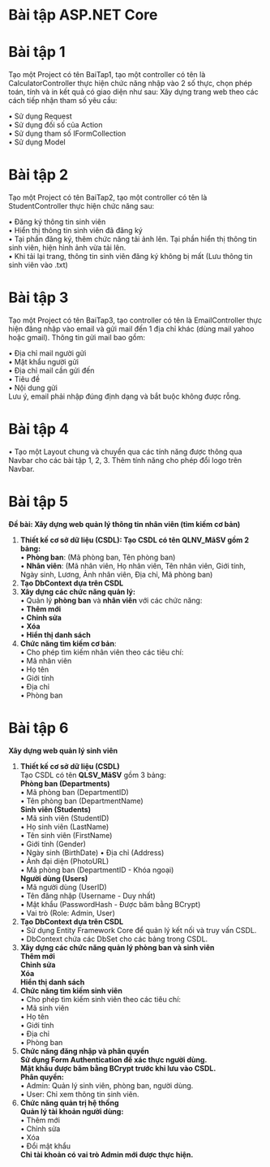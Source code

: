 # Bài tập ASP.NET Core
# Bài tập 1
Tạo một Project có tên BaiTap1, tạo một controller có tên là CalculatorController thực hiện chức năng nhập vào 2 số thực, chọn phép toán, tính và in kết quả có giao diện như sau:
Xây dựng trang web theo các cách tiếp nhận tham số yêu cầu:

• Sử dụng Request <br>
• Sử dụng đối số của Action <br>
• Sử dụng tham số IFormCollection <br>
• Sử dụng Model
# Bài tập 2
Tạo một Project có tên BaiTap2, tạo một controller có tên là StudentController thực hiện chức năng sau:

• Đăng ký thông tin sinh viên <br>
• Hiển thị thông tin sinh viên đã đăng ký <br>
• Tại phần đăng ký, thêm chức năng tải ảnh lên. Tại phần hiển thị thông tin sinh viên, hiện hình ảnh vừa tải lên. <br>
• Khi tải lại trang, thông tin sinh viên đăng ký không bị mất (Lưu thông tin sinh viên vào .txt)
# Bài tập 3
Tạo một Project có tên BaiTap3, tạo controller có tên là EmailController thực hiện đăng nhập vào email và gửi mail đến 1 địa chỉ khác (dùng mail yahoo hoặc gmail).
Thông tin gửi mail bao gồm:

  • Địa chỉ mail người gửi <br>
  • Mật khẩu người gửi <br>
  • Địa chỉ mail cần gửi đến <br>
  • Tiêu đề <br>
  • Nội dung gửi <br>
  Lưu ý, email phải nhập đúng định dạng và bắt buộc không được rỗng.
# Bài tập 4
• Tạo một Layout chung và chuyển qua các tính năng được thông qua Navbar cho các bài tập 1, 2, 3. Thêm tính năng cho phép đổi logo trên Navbar.
# Bài tập 5
**Đề bài: Xây dựng web quản lý thông tin nhân viên (tìm kiếm cơ bản)**
1. **Thiết kế cơ sở dữ liệu (CSDL): Tạo CSDL có tên QLNV_MãSV gồm 2 bảng:** <br>
• **Phòng ban**: (Mã phòng ban, Tên phòng ban) <br>
• **Nhân viên**: (Mã nhân viên, Họ nhân viên, Tên nhân viên, Giới tính, Ngày sinh, Lương, Ảnh nhân viên, Địa chỉ, Mã phòng ban) 
2. **Tạo DbContext dựa trên CSDL** <br>
3. **Xây dựng các chức năng quản lý:** <br>
• Quản lý **phòng ban** và **nhân viên** với các chức năng: <br>
• **Thêm mới** <br>
• **Chỉnh sửa** <br>
• **Xóa** <br>
• **Hiển thị danh sách** <br>
4. **Chức năng tìm kiếm cơ bản**: <br>
• Cho phép tìm kiếm nhân viên theo các tiêu chí: <br>
• Mã nhân viên <br>
• Họ tên <br>
• Giới tính <br>
• Địa chỉ <br>
• Phòng ban <br>
# Bài tập 6
**Xây dựng web quản lý sinh viên** <br>
1. **Thiết kế cơ sở dữ liệu (CSDL)** <br>
Tạo CSDL có tên **QLSV_MãSV** gồm 3 bảng: <br>
**Phòng ban (Departments)** <br>
• Mã phòng ban (DepartmentID) <br>
• Tên phòng ban (DepartmentName) <br>
**Sinh viên (Students)** <br>
• Mã sinh viên (StudentID) <br>
• Họ sinh viên (LastName) <br>
• Tên sinh viên (FirstName) <br>
• Giới tính (Gender) <br>
• Ngày sinh (BirthDate) 
• Địa chỉ (Address) <br>
• Ảnh đại diện (PhotoURL) <br>
• Mã phòng ban (DepartmentID - Khóa ngoại) <br>
**Người dùng (Users)** <br>
• Mã người dùng (UserID) <br>
• Tên đăng nhập (Username - Duy nhất) <br>
• Mật khẩu (PasswordHash - Được băm bằng BCrypt) <br>
• Vai trò (Role: Admin, User) <br>
2. **Tạo DbContext dựa trên CSDL** <br>
• Sử dụng Entity Framework Core để quản lý kết nối và truy vấn CSDL. <br>
• DbContext chứa các DbSet cho các bảng trong CSDL. <br>
3. **Xây dựng các chức năng quản lý phòng ban và sinh viên** <br>
**Thêm mới** <br>
**Chỉnh sửa** <br>
**Xóa** <br>
**Hiển thị danh sách** <br>
4. **Chức năng tìm kiếm sinh viên** <br>
• Cho phép tìm kiếm sinh viên theo các tiêu chí: <br>
• Mã sinh viên <br>
• Họ tên <br>
• Giới tính <br>
• Địa chỉ <br>
• Phòng ban <br>
5. **Chức năng đăng nhập và phân quyền** <br> 
**Sử dụng Form Authentication để xác thực người dùng.** <br>
**Mật khẩu được băm bằng BCrypt trước khi lưu vào CSDL.** <br>
**Phân quyền:** <br>
• Admin: Quản lý sinh viên, phòng ban, người dùng. <br>
• User: Chỉ xem thông tin sinh viên. <br>
6. **Chức năng quản trị hệ thống** <br>
**Quản lý tài khoản người dùng:** <br>
• Thêm mới <br>
• Chỉnh sửa <br>
• Xóa <br>
• Đổi mật khẩu <br>
**Chỉ tài khoản có vai trò Admin mới được thực hiện.** <br>
